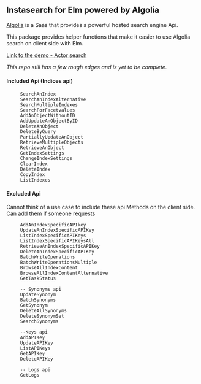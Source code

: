 ## Instasearch for Elm powered by Algolia

[Algolia](https://www.algolia.com/) is a Saas that provides a powerful hosted search engine Api.

This package provides helper functions that make it easier to use Algolia search on client side with Elm.

[Link to the demo - Actor search](https://kaashyapan.github.io/algolia-client/examples/simpleExample/SimpleExample.html)

*This repo still has a few rough edges and is yet to be complete.*

#### Included Api (Indices api)

```
     SearchAnIndex
     SearchAnIndexAlternative
     SearchMultipleIndexes
     SearchForFacetvalues
     AddAnObjectWithoutID 
     AddUpdateAnObjectByID
     DeleteAnObject
     DeleteByQuery 
     PartiallyUpdateAnObject
     RetrieveMultipleObjects
     RetrieveAnObject 
     GetIndexSettings 
     ChangeIndexSettings
     ClearIndex 
     DeleteIndex
     CopyIndex 
     ListIndexes
```
     
#### Excluded Api 
     
Cannot think of a use case to include these api Methods on the client side. 
Can add them if someone requests
     
     
```
     AddAnIndexSpecificAPIkey
     UpdateAnIndexSpecificAPIKey
     ListIndexSpecificAPIKeys
     ListIndexSpecificAPIKeysAll
     RetrieveAnIndexSpecificAPIKey
     DeleteAnIndexSpecificAPIKey
     BatchWriteOperations
     BatchWriteOperationsMultiple
     BrowseAllIndexContent
     BrowseAllIndexContentAlternative
     GetTaskStatus
     
     -- Synonyms api
     UpdateSynonym
     BatchSynonyms
     GetSynonym
     DeleteAllSynonyms
     DeleteSynonymSet
     SearchSynonyms
     
     --Keys api
     AddAPIKey
     UpdateAPIKey
     ListAPIKeys
     GetAPIKey
     DeleteAPIKey
     
     -- Logs api
     GetLogs
```
     
